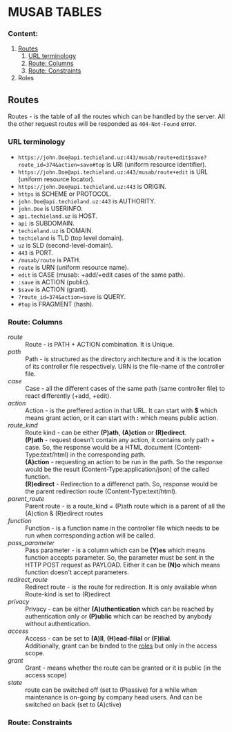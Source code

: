 # **MUSAB TABLES**

### Content:

1. [Routes](#routes)
   1. [URL terminology](#URL-terminology)
   1. [Route: Columns](#Route-Columns)
   1. [Route: Constraints](#Route-Constraints)
1. Roles

## Routes

Routes - is the table of all the routes which can be handled by the server. All the other request routes will be responded as `404-Not-Found` error.

### URL terminology

- `https://john.Doe@api.techieland.uz:443/musab/route+edit$save?route_id=374&action=save#top` is URI (uniform resource identifier).
- `https://john.Doe@api.techieland.uz:443/musab/route+edit` is URL (uniform resource locator).
- `https://john.Doe@api.techieland.uz:443` is ORIGIN.
- `https` is SCHEME or PROTOCOL.
- `john.Doe@api.techieland.uz:443` is AUTHORITY.
- `john.Doe` is USERINFO.
- `api.techieland.uz` is HOST.
- `api` is SUBDOMAIN.
- `techieland.uz` is DOMAIN.
- `techieland` is TLD (top level domain).
- `uz` is SLD (second-level-domain).
- `443` is PORT.
- `/musab/route` is PATH.
- `route` is URN (uniform resource name).
- `edit` is CASE (musab: +add/+edit cases of the same path).
- `:save` is ACTION (public).
- `$save` is ACTION (grant).
- `?route_id=374&action=save` is QUERY.
- `#top` is FRAGMENT (hash).

### Route: Columns

<dl>
  <dt><i>route</i></dt>
  <dd>Route - is PATH + ACTION combination. It is Unique.</dd>

  <dt><i>path</i></dt>
  <dd>Path - is structured as the directory architecture and it is the location of its controller file respectively. URN is the file-name of the controller file.</dd>

  <dt><i>case</i></dt>
  <dd>Case - all the different cases of the same path (same controller file) to react differently (+add, +edit).</dd>

  <dt><i>action</i></dt>
  <dd>Action - is the preffered action in that URL. It can start with <b>$</b> which means grant action, or it can start with <b>:</b> which means public action.</dd>

  <dt><i>route_kind</i></dt>
  <dd>
    Route kind - can be either <b>(P)ath</b>, <b>(A)ction</b> or <b>(R)edirect</b>.<br>
    <b>(P)ath</b> - request doesn't contain any action, it contains only path + case. So, the response would be a HTML document (Content-Type:text/html) in the corresponding path.<br>
    <b>(A)ction</b> - requesting an action to be run in the path. So the response would be the result (Content-Type:application/json) of the called function.<br>
    <b>(R)edirect</b> - Redirection to a differenct path. So, response would be the parent redirection route (Content-Type:text/html).<br>
  </dd>

  <dt><i>parent_route</i></dt>
  <dd>Parent route - is a route_kind = (P)ath route which is a parent of all the (A)ction & (R)edirect routes</dd>

  <dt><i>function</i></dt>
  <dd>Function - is a function name in the controller file which needs to be run when corresponding action will be called.</dd>

  <dt><i>pass_parameter</i></dt>
  <dd>Pass parameter - is a column which can be <b>(Y)es</b> which means function accepts parameter. So, the parameter must be sent in the HTTP POST request as PAYLOAD. Either it can be <b>(N)o</b> which means function doesn't accept parameters.</dd>

  <dt><i>redirect_route</i></dt>
  <dd>Redirect route - is the route for redirection. It is only available when Route-kind is set to (R)edirect</dd>

  <dt><i>privacy</i></dt>
  <dd>Privacy - can be either <b>(A)uthentication</b> which can be reached by authentication only or <b>(P)ublic</b> which can be reached by anybody without authentication.</dd>

  <dt><i>access</i></dt>
  <dd>
    Access - can be set to <b>(A)ll</b>, <b>(H)ead-filial</b> or <b>(F)ilial</b>.<br>
    Additionally, grant can be binded to the <a href='#roles'>roles</a> but only in the access scope.
  </dd>

  <dt><i>grant</i></dt>
  <dd>Grant - means whether the route can be granted or it is public (in the access scope)</dd>

  <dt><i>state</i></dt>
  <dd>route can be switched off (set to (P)assive) for a while when maintenance is on-going by company head users. And can be switched on back (set to (A)ctive)</dd>
</dl>

### Route: Constraints
